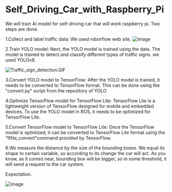 # Self_Driving_Car_with_Raspberry_Pi
We will train AI model for self-driving car that will work raspberry pi. Two steps are done.

1.Collect and label traffic data: We used roborflow web site. 
![image](https://user-images.githubusercontent.com/90163078/230847600-e3ebdcc2-ae7f-4d95-8f9b-99de40753870.png)

2.Train
YOLO model: Next, the YOLO model is trained using the  data. The model
is trained to detect and classify different types of traffic signs. we used
YOLOv8.

![Traffic_sign_detection.GIF](Detection_with_YOLOv8/Road_signs_Detection.gif)

3.Convert
YOLO model to TensorFlow: After the YOLO model is trained, it needs to be
converted to TensorFlow format. This can be done using the
"convert.py" script from the repository of YOLO

4.Optimize
TensorFlow model for TensorFlow Lite: TensorFlow Lite is a lightweight version
of TensorFlow designed for mobile and embedded devices. To use the YOLO model
in ROS, it needs to be optimized for TensorFlow Lite.

5.Convert TensorFlow model to TensorFlow Lite: Once the TensorFlow model is optimized,
it can be converted to TensorFlow Lite format using the "tflite_convert"command provided 
by TensorFlow.

6.We measure the distance by the
size of the bounding boxes. We equal its shape to certain variable, so
according to its change the car will act. As you know, as it comes near,
bounding box will be bigger, so in some threshold, it will send a request to
the car system.

Expectation.

![image](https://user-images.githubusercontent.com/90163078/230848793-880cccde-a40b-4a25-9180-f1cac7de609b.png)

